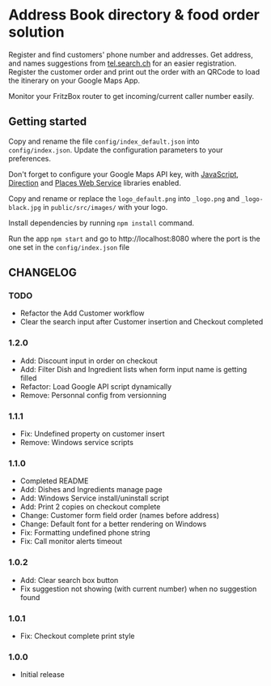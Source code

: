 # Address Book directory & food order solution

Register and find customers' phone number and addresses.
Get address, and names suggestions from [tel.search.ch](https://tel.search.ch) for an easier registration. Register the customer order and print out the order with an QRCode to load the itinerary on your Google Maps App.

Monitor your FritzBox router to get incoming/current caller number easily.


## Getting started

Copy and rename the file `config/index_default.json` into `config/index.json`.
Update the configuration parameters to your preferences.

Don't forget to configure your Google Maps API key, with  [JavaScript](https://developers.google.com/maps/documentation/javascript/), [Direction](https://developers.google.com/maps/documentation/directions/) and [Places Web Service](https://developers.google.com/places/web-service/) libraries enabled.

Copy and rename or replace the `logo_default.png` into `_logo.png` and `_logo-black.jpg` in `public/src/images/` with your logo.

Install dependencies by running `npm install` command.

Run the app `npm start` and go to http://localhost:8080 where the port is the one set in the `config/index.json` file

## CHANGELOG

### TODO
* Refactor the Add Customer workflow
* Clear the search input after Customer insertion and Checkout completed

### 1.2.0
* Add: Discount input in order on checkout
* Add: Filter Dish and Ingredient lists when form input name is getting filled
* Refactor: Load Google API script dynamically
* Remove: Personnal config from versionning

### 1.1.1
* Fix: Undefined property on customer insert
* Remove: Windows service scripts

### 1.1.0
* Completed README
* Add: Dishes and Ingredients manage page
* Add: Windows Service install/uninstall script
* Add: Print 2 copies on checkout complete
* Change: Customer form field order (names before address)
* Change: Default font for a better rendering on Windows
* Fix: Formatting undefined phone string
* Fix: Call monitor alerts timeout

### 1.0.2
* Add: Clear search box button
* Fix suggestion not showing (with current number) when no suggestion found

### 1.0.1
* Fix: Checkout complete print style

### 1.0.0
* Initial release
